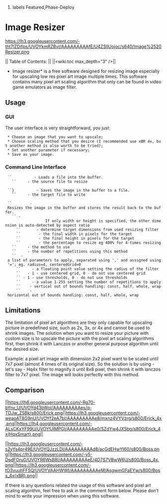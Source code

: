1.  labels
Featured,Phase-Deploy

# Image Resizer

<https://lh3.googleusercontent.com/-tht7lZDifps/UVOYkmRZBvI/AAAAAAAAAfE/U4ZSlIUojoc/s640/Image%2520Resizer.png>

|| Table of Contents: || ||<wiki:toc max_depth="3" />||

  - Image resizer\* is a free software designed for resizing image
    especially for upscaling low res pixel art image multiple times.
    This software contains many pixel art scaling algorithm that only
    can be found in video game emulators as image filter.

## Usage

### GUI

The user interface is very straightforward, you
just:

` * Choose an image that you want to upscale;`  
` * Choose scaling method that you desire (I recommended use xBR 4x, but another method is also worth to be tried);`  
` * Set another parameter if necessary;`  
` * Save as your image.`

### Command Line Interface

` ``          - Loads a file into the buffer.`  
`   ``     - the source file to resize`

` ``}          - Saves the image in the buffer to a file.`  
`   ``     - the target file to write`

` ``        - Resizes the image in the buffer and stores the result back to the buffer.`  
`   `` - `  
`                  If only width or height is specified, the other dimension is auto-detected by aspect ratio`  
`     ``       - determine target dimensions from used resizing filter`  
`     ``        - the final width in pixels for the target`  
`     ``        - the final height in pixels for the target`  
`     ``        - the percentage to resize eg 400% for 4-times resizing`  
`   ``     - the method to use`  
`   ``     - the number of repetitions using this method`  
`   ``  - a list of parameters to apply, separated using ',' and assigned using '='; eg. radius=4, centeredGrid=0`  
`     ``     - a floating point value setting the radius of the filter`  
`     ``   - 1 - use centered grid, 0 - do not use centered grid`  
`     `` - 1 - use thresholds, 0 - do not use thresholds`  
`     ``     - a value 1-255 setting the number of repetitions to apply`  
`     ``    - vertical out of bounds handling: const, half, whole, wrap`  
`     ``    - horizontal out of bounds handling: const, half, whole, wrap`

## Limitations

The limitation of pixel art algorithms are they only capable for
upscaling picture in predefined size, such as 2x, 3x, or 4x and cannot
be used to shrink images. The solution when you want to resize your
picture with custom size is to upscale the picture with the pixel art
scaling algorithms first, then shrink it with Lanczos or another general
purpose algorithm until the desired size.

Example: a pixel art image with dimension 2x2 pixel want to be scaled
until 7x7 pixel (almost 4 times of its original size). So the solution
is by using - let's say - Hq4x filter to magnify it until 8x8 pixel,
then shrink it with lanczos filter to 7x7 pixel. The image will looks
perfectly with this
method.

## Comparison

||<https://lh6.googleusercontent.com/-Rg70-bYny_U/UVOYd43bWoI/AAAAAAAAAes/q-TDJw_Z5Bk/s800/Erick.png>||<https://lh3.googleusercontent.com/-weaoAT8G9nU/UVOYf2eA7bI/AAAAAAAAAe8/mxnz4VYVzrg/s800/Erick_4x.png>||<https://lh4.googleusercontent.com/-ALsCKxYF99U/UVOYfJIMPGI/AAAAAAAAAe0/SZdYw4JXSbg/s800/Erick_4x(HqxSmart).png>||

||<https://lh3.googleusercontent.com/-s2yYs4pr49E/UVOYQJzzLDI/AAAAAAAAAd8/acGdEHwYI60/s800/Boss.png>||<https://lh3.googleusercontent.com/-y5-DsdFOru0/UVOYR6WsB8I/AAAAAAAAAeE/4D7S7VBwW6U/s800/Boss_4x.png>||<https://lh3.googleusercontent.com/-tO3vuuhFF5Q/UVOYVAAHWWI/AAAAAAAAAeM/AsgwmGFaEYw/s800/Boss_4x(xBR).png>||

If there is any questions related the usage of this software and pixel
art scaling algorithm, feel free to ask in the comment form below.
Please don't mind to write your impression when using this software.
